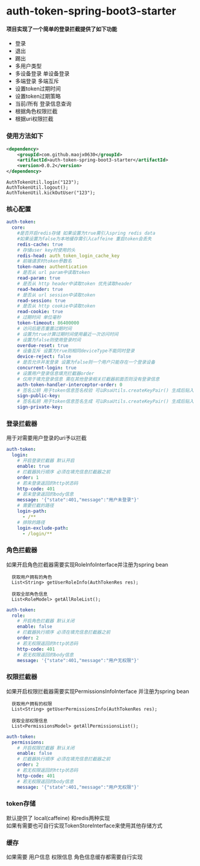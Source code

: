# auth-token-spring-boot3-starter

#### 项目实现了一个简单的登录拦截提供了如下功能

* 登录
* 退出
* 踢出
* 多用户类型
* 多设备登录 单设备登录
* 多端登录 多端互斥
* 设置token过期时间
* 设置token过期策略
* 当前/所有 登录信息查询
* 根据角色权限拦截
* 根据uri权限拦截

### 使用方法如下

```xml
<dependency>
    <groupId>com.github.maojx0630</groupId>
    <artifactId>auth-token-spring-boot3-starter</artifactId>
    <version>0.0.2</version>
</dependency>
```

```
AuthTokenUtil.login("123");
AuthTokenUtil.logout();
AuthTokenUtil.kickOutUser("123");
```

### 核心配置

```yaml
auth-token:
  core:
    #是否开启redis存储 如果设置为true需引入spring redis data
    #如果设置为false为本地缓存需引入caffeine 重启token会丢失
    redis-cache: true
    # 存储user key时使用的头
    redis-head: auth_token_login_cache_key
    # 前端请求时token参数名
    token-name: authentication
    # 是否从 url param中读取token
    read-param: true
    # 是否从 http header中读取token 优先读取header
    read-header: true
    # 是否从 url session中读取token
    read-session: true
    # 是否从 http cookie中读取token 
    read-cookie: true
    # 过期时间 单位毫秒
    token-timeout: 86400000
    # 访问后是否重置过期时间
    # 设置为true计算过期时间使用最近一次访问时间
    # 设置为false则使用登录时间
    overdue-reset: true
    # 设备互斥 设置为true则相同deviceType不能同时登录
    device-reject: false
    # 是否允许并发登录 设置为false则一个用户只能存在一个登录设备
    concurrent-login: true
    # 设置用户登录信息填充拦截器order 
    # 仅用于填充登录信息 需在其他登录相关拦截器前面否则没有登录信息
    auth-token-handler-interceptor-order: 0
    # 签名公钥 用于token信息签名校验 可以RsaUtils.createKeyPair() 生成后贴入 建议替换
    sign-public-key:
    # 签名私钥 用于token信息签名生成 可以RsaUtils.createKeyPair() 生成后贴入 建议替换
    sign-private-key:
```

### 登录拦截器

用于对需要用户登录的uri予以拦截

```yaml
auth-token:
  login:
    # 开启登录拦截器 默认开启
    enable: true
    # 拦截器执行顺序 必须在填充信息拦截器之前
    order: 1
    # 若未登录返回的http状态码
    http-code: 401
    # 若未登录返回的body信息
    message: '{"state":401,"message":"用户未登录"}'
    # 需要拦截的路径
    login-path:
      - /**
    # 排除的路径
    login-exclude-path:
      - /login/**
```

### 角色拦截器

如果开启角色拦截器需要实现RoleInfoInterface并注册为spring bean

```
  获取用户拥有的角色
  List<String> getUserRoleInfo(AuthTokenRes res);
  
  获取全部角色信息
  List<RoleModel> getAllRoleList();
```

```yaml
auth-token:
  role:
    # 开启角色拦截器 默认关闭
    enable: false
    # 拦截器执行顺序 必须在填充信息拦截器之前
    order: 2
    # 若无权限返回的http状态码
    http-code: 401
    # 若无权限返回的body信息
    message: '{"state":401,"message":"用户无权限"}'
```

### 权限拦截器

如果开启权限拦截器需要实现PermissionsInfoInterface 并注册为spring bean

```
  获取用户拥有的权限
  List<String> getUserPermissionsInfo(AuthTokenRes res);

  获取全部权限信息
  List<PermissionsModel> getAllPermissionsList();
```

```yaml
auth-token:
  permissions:
    # 开启权限拦截器 默认关闭
    enable: false
    # 拦截器执行顺序 必须在填充信息拦截器之前
    order: 2
    # 若无权限返回的http状态码
    http-code: 401
    # 若无权限返回的body信息
    message: '{"state":401,"message":"用户无权限"}'
```

### token存储

默认提供了 local(caffeine) 和redis两种实现  
如果有需要也可自行实现TokenStoreInterface来使用其他存储方式

### 缓存

如果需要 用户信息 权限信息 角色信息缓存都需要自行实现